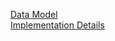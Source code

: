 [Data Model](https://github.com/pchemguy/ContactEditor/wiki/Data-Model)  
[Implementation Details](https://github.com/pchemguy/ContactEditor/wiki/Implementation-Details)